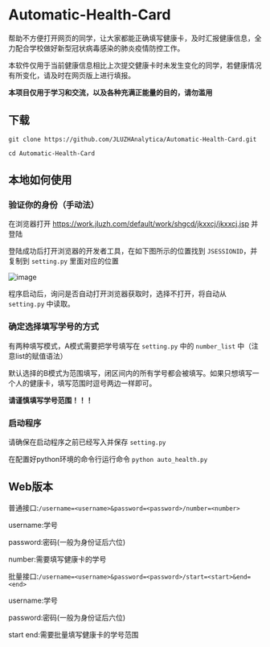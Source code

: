 # Automatic-Health-Card

帮助不方便打开网页的同学，让大家都能正确填写健康卡，及时汇报健康信息，全力配合学校做好新型冠状病毒感染的肺炎疫情防控工作。

本软件仅用于当前健康信息相比上次提交健康卡时未发生变化的同学，若健康情况有所变化，请及时在网页版上进行填报。

**本项目仅用于学习和交流，以及各种充满正能量的目的，请勿滥用**

## 下载

`git clone https://github.com/JLUZHAnalytica/Automatic-Health-Card.git`

`cd Automatic-Health-Card`

## 本地如何使用

### 验证你的身份（手动法）

在浏览器打开 https://work.jluzh.com/default/work/shgcd/jkxxcj/jkxxcj.jsp 并登陆

登陆成功后打开浏览器的开发者工具，在如下图所示的位置找到 `JSESSIONID`，并复制到 `setting.py` 里面对应的位置

![image](img/WX20200809-171001@2x.png)

程序启动后，询问是否自动打开浏览器获取时，选择不打开，将自动从 `setting.py` 中读取。

### 确定选择填写学号的方式

有两种填写模式，A模式需要把学号填写在 `setting.py` 中的 `number_list` 中（注意list的赋值语法）

默认选择的B模式为范围填写，闭区间内的所有学号都会被填写。如果只想填写一个人的健康卡，填写范围时逗号两边一样即可。

**请谨慎填写学号范围！！！**

### 启动程序

请确保在启动程序之前已经写入并保存 `setting.py`

在配置好python环境的命令行运行命令 `python auto_health.py`

## Web版本

普通接口:`/username=<username>&password=<password>/number=<number>`

username:学号

password:密码(一般为身份证后六位)

number:需要填写健康卡的学号

批量接口:`/username=<username>&password=<password>/start=<start>&end=<end>`

username:学号

password:密码(一般为身份证后六位)

start  end:需要批量填写健康卡的学号范围